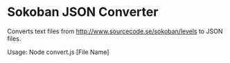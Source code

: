 # Sokoban JSON Converter

Converts text files from http://www.sourcecode.se/sokoban/levels to JSON files.

Usage: Node convert.js [File Name]
